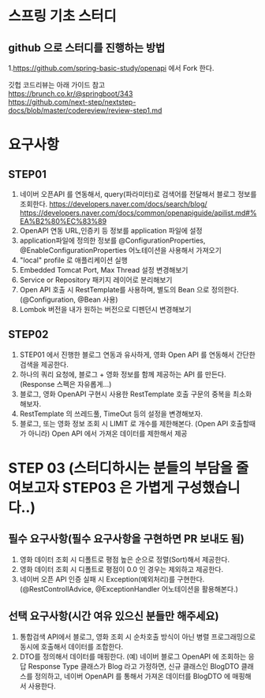 # 스프링 기초 스터디

## github 으로 스터디를 진행하는 방법

1.https://github.com/spring-basic-study/openapi 에서 Fork 한다.
  
깃헙 코드리뷰는 아래 가이드 참고  
https://brunch.co.kr/@springboot/343  
https://github.com/next-step/nextstep-docs/blob/master/codereview/review-step1.md


# 요구사항

## STEP01

1. 네이버 오픈API 를 연동해서, query(파라미터)로 검색어를 전달해서 블로그 정보를 조회한다.
https://developers.naver.com/docs/search/blog/
https://developers.naver.com/docs/common/openapiguide/apilist.md#%EA%B2%80%EC%83%89
2. OpenAPI 연동 URL,인증키 등 정보를 application 파일에 설정
3. application파일에 정의한 정보를 @ConfigurationProperties, @EnableConfigurationProperties 어노테이션을 사용해서 가져오기 
4. "local" profile 로 애플리케이션 실행
5. Embedded Tomcat Port, Max Thread 설정 변경해보기
6. Service or Repository 패키지 레이어로 분리해보기
7. Open API 호출 시 RestTemplate를 사용하며, 별도의 Bean 으로 정의한다.(@Configuration, @Bean 사용)
8. Lombok 버전을 내가 원하는 버전으로 디펜던시 변경해보기


## STEP02

1. STEP01 에서 진행한 블로그 연동과 유사하게, 영화 Open API 를 연동해서 간단한 검색을 제공한다.
2. 하나의 쿼리 요청에, 블로그 + 영화 정보를 함께 제공하는 API 를 만든다. (Response 스펙은 자유롭게...)
2. 블로그, 영화 OpenAPI 구현시 사용한 RestTemplate 호출 구문의 중복을 최소화 해보자.
3. RestTemplate 의 쓰레드풀, TimeOut 등의 설정을 변경해보자.
4. 블로그, 또는 영화 정보 조회 시 LIMIT 로 개수를 제한해본다.
(Open API 호출할때가 아니라) Open API 에서 가져온 데이터를 제한해서 제공



# STEP 03 (스터디하시는 분들의 부담을 줄여보고자 STEP03 은 가볍게 구성했습니다..)

## 필수 요구사항(필수 요구사항을 구현하면 PR 보내도 됨)
1. 영화 데이터 조회 시 디폴트로 평점 높은 순으로 정렬(Sort)해서 제공한다.
2. 영화 데이터 조회 시 디폴트로 평점이 0.0 인 경우는 제외하고 제공한다.
3. 네이버 오픈 API 인증 실패 시 Exception(예외처리)를 구현한다.(@RestControllAdvice, @ExceptionHandler 어노테이션을 활용해본다.)    

## 선택 요구사항(시간 여유 있으신 분들만 해주세요)
1. 통합검색 API에서 블로그, 영화 조회 시 순차호출 방식이 아닌 병렬 프로그래밍으로 동시에 호출해서 데이터를 조합한다.
2. DTO를 정의해서 데이터를 매핑한다. (예) 네이버 블로그 OpenAPI 에 조회하는 응답 Response Type 클래스가 Blog 라고 가정하면, 신규 클래스인 BlogDTO 클래스를 정의하고, 네이버 OpenAPI 를 통해서 가져온 데이터를 BlogDTO 에 매핑해서 사용한다.

